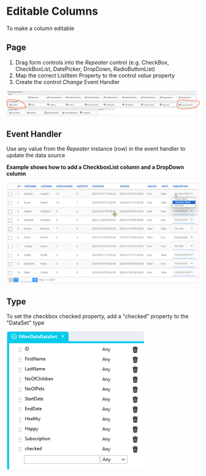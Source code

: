 # Editable Columns

To make a column editable

## Page
1. Drag form controls into the *Repeater* control (e.g. CheckBox, CheckBoxList, DatePicker, DropDown, RadioButtonList)
2. Map the correct ListItem Property to the control *value* property
3. Create the control *Change* Event Handler

![](images/EditableColumnControls.png)

## Event Handler
Use any value from the *Repeater* instance (row) in the event handler to update the data source 

**Example shows how to add a CheckboxList column and a DropDown column**

![](images/EditableColumns.png)

## Type
To set the checkbox checked property, add a "checked" property to the "DataSet" type

![](images/FilterDataTypeExtended.png)